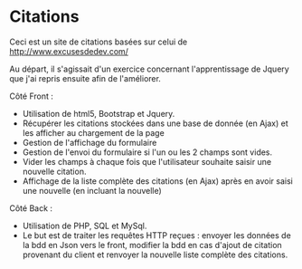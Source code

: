 # Citations

Ceci est un site de citations basées sur celui de http://www.excusesdedev.com/

Au départ, il s'agissait d'un exercice concernant l'apprentissage de Jquery que j'ai repris ensuite afin de l'améliorer.

Côté Front :
 - Utilisation de html5, Bootstrap et Jquery.
 - Récupérer les citations stockées dans une base de donnée (en Ajax) et les afficher au chargement de la page
 - Gestion de l'affichage du formulaire
 - Gestion de l'envoi du formulaire si l'un ou les 2 champs sont vides.
 - Vider les champs à chaque fois que l'utilisateur souhaite saisir une nouvelle citation.
 - Affichage de la liste complète des citations (en Ajax) après en avoir saisi une nouvelle (en incluant la nouvelle)

Côté Back :
 - Utilisation de PHP, SQL et MySql.
 - Le but est de traiter les requêtes HTTP reçues : envoyer les données de la bdd en Json vers le front, modifier la bdd en cas d'ajout de citation provenant du client et renvoyer la nouvelle liste complète des citations.